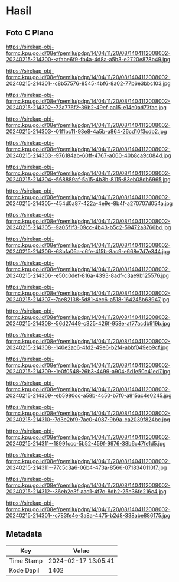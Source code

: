 # Hasil

## Foto C Plano

https://sirekap-obj-formc.kpu.go.id/08ef/pemilu/pdpr/14/04/11/20/08/1404112008002-20240215-214300--afabe6f9-fb4a-4d8a-a5b3-e2720e878b49.jpg

https://sirekap-obj-formc.kpu.go.id/08ef/pemilu/pdpr/14/04/11/20/08/1404112008002-20240215-214301--c8b57576-8545-4bf6-8a02-77b6e3bbc103.jpg

https://sirekap-obj-formc.kpu.go.id/08ef/pemilu/pdpr/14/04/11/20/08/1404112008002-20240215-214302--72a776f2-39b2-49ef-aa15-e14c0ad73fac.jpg

https://sirekap-obj-formc.kpu.go.id/08ef/pemilu/pdpr/14/04/11/20/08/1404112008002-20240215-214303--01f1bc11-93e8-4a5b-a864-26cd10f3cdb2.jpg

https://sirekap-obj-formc.kpu.go.id/08ef/pemilu/pdpr/14/04/11/20/08/1404112008002-20240215-214303--976184ab-60ff-4767-a060-40b8ca9c084d.jpg

https://sirekap-obj-formc.kpu.go.id/08ef/pemilu/pdpr/14/04/11/20/08/1404112008002-20240215-214304--568889af-5a15-4b3b-8115-83eb08db6965.jpg

https://sirekap-obj-formc.kpu.go.id/08ef/pemilu/pdpr/14/04/11/20/08/1404112008002-20240215-214305--454d0a87-422a-4e9e-8b4f-a270707d054a.jpg

https://sirekap-obj-formc.kpu.go.id/08ef/pemilu/pdpr/14/04/11/20/08/1404112008002-20240215-214305--9a05f1f3-09cc-4b43-b5c2-59472a8766bd.jpg

https://sirekap-obj-formc.kpu.go.id/08ef/pemilu/pdpr/14/04/11/20/08/1404112008002-20240215-214306--68bfa06a-c6fe-415b-8ac9-e668e7d7e344.jpg

https://sirekap-obj-formc.kpu.go.id/08ef/pemilu/pdpr/14/04/11/20/08/1404112008002-20240215-214306--e50c0def-816a-4393-8adf-c3ae9b125576.jpg

https://sirekap-obj-formc.kpu.go.id/08ef/pemilu/pdpr/14/04/11/20/08/1404112008002-20240215-214307--7ae82138-5d81-4ec6-a518-164245b63947.jpg

https://sirekap-obj-formc.kpu.go.id/08ef/pemilu/pdpr/14/04/11/20/08/1404112008002-20240215-214308--56d27449-c325-426f-958e-af77acdb919b.jpg

https://sirekap-obj-formc.kpu.go.id/08ef/pemilu/pdpr/14/04/11/20/08/1404112008002-20240215-214308--140e2ac6-4fd2-49e6-b2f4-abbf049eb9cf.jpg

https://sirekap-obj-formc.kpu.go.id/08ef/pemilu/pdpr/14/04/11/20/08/1404112008002-20240215-214309--1e0f0548-26b3-4499-a904-5d1e50a41ed7.jpg

https://sirekap-obj-formc.kpu.go.id/08ef/pemilu/pdpr/14/04/11/20/08/1404112008002-20240215-214309--eb5980cc-a58b-4c50-b7f0-a815ac4e0245.jpg

https://sirekap-obj-formc.kpu.go.id/08ef/pemilu/pdpr/14/04/11/20/08/1404112008002-20240215-214310--7d3e2bf9-7ac0-4087-9b9a-ca2039f824bc.jpg

https://sirekap-obj-formc.kpu.go.id/08ef/pemilu/pdpr/14/04/11/20/08/1404112008002-20240215-214311--18991ccc-5b52-459f-9976-38b6c47fe1d5.jpg

https://sirekap-obj-formc.kpu.go.id/08ef/pemilu/pdpr/14/04/11/20/08/1404112008002-20240215-214311--77c5c3a6-06b4-473a-8566-0718340110f7.jpg

https://sirekap-obj-formc.kpu.go.id/08ef/pemilu/pdpr/14/04/11/20/08/1404112008002-20240215-214312--36eb2e3f-aad1-4f7c-8db2-25e36fe216c4.jpg

https://sirekap-obj-formc.kpu.go.id/08ef/pemilu/pdpr/14/04/11/20/08/1404112008002-20240215-214301--c783fe4e-3a8a-4475-b2d8-338abe886175.jpg


## Metadata

| Key        | Value               |
| ---------- | ------------------- |
| Time Stamp | 2024-02-17 13:05:41 |
| Kode Dapil | 1402                |



